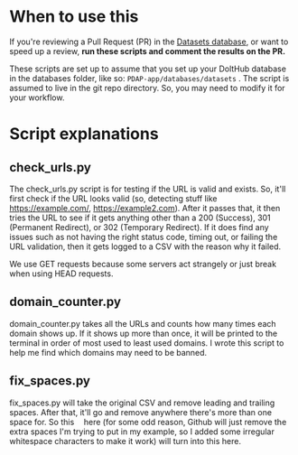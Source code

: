 # When to use this
If you're reviewing a Pull Request (PR) in the [Datasets database](https://www.dolthub.com/repositories/pdap/datasets/doc/master), or want to speed up a review, **run these scripts and comment the results on the PR.**

These scripts are set up to assume that you set up your DoltHub database in the databases folder, like so: `PDAP-app/databases/datasets` . The script is assumed to live in the git repo directory. So, you may need to modify it for your workflow.

# Script explanations
## check_urls.py
The check_urls.py script is for testing if the URL is valid and exists. So, it'll first check if the URL looks valid (so, detecting stuff like https://example.com/, https://example2.com). After it passes that, it then tries the URL to see if it gets anything other than a 200 (Success), 301 (Permanent Redirect), or 302 (Temporary Redirect). If it does find any issues such as not having the right status code, timing out, or failing the URL validation, then it gets logged to a CSV with the reason why it failed.

We use GET requests because some servers act strangely or just break when using HEAD requests.

## domain_counter.py
domain_counter.py takes all the URLs and counts how many times each domain shows up. If it shows up more than once, it will be printed to the terminal in order of most used to least used domains. I wrote this script to help me find which domains may need to be banned.

## fix_spaces.py
fix_spaces.py will take the original CSV and remove leading and trailing spaces. After that, it'll go and remove anywhere there's more than one space for. So this ​​​​​​​​​​​​​​​​​​​     here (for some odd reason, Github will just remove the extra spaces I'm trying to put in my example, so I added some irregular whitespace characters to make it work) will turn into this here. 
